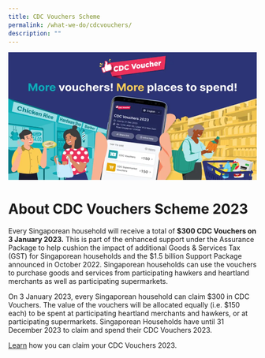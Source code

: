 ```yaml
---
title: CDC Vouchers Scheme
permalink: /what-we-do/cdcvouchers/
description: ""
---
```

![CDC Vouchers 2023](/images/Landing%20Page%20Carousel/CDC%20V%202023.png)

**About CDC Vouchers Scheme 2023**
============================
Every Singaporean household will receive a total of **$300 CDC Vouchers on 3 January 2023.**
This is part of the enhanced support under the Assurance Package to help cushion the impact of additional Goods & Services Tax (GST) for Singaporean households and the $1.5 billion Support Package announced in October 2022.  Singaporean households can use the vouchers to purchase goods and services from participating hawkers and heartland merchants as well as participating supermarkets.

On 3 January 2023, every Singaporean household can claim $300 in CDC Vouchers. The value of the vouchers will be allocated equally (i.e. $150 each) to be spent at participating heartland merchants and hawkers, or at participating supermarkets. Singaporean Households have until 31 December 2023 to claim and spend their CDC Vouchers 2023.

[Learn](https://vouchers.cdc.gov.sg/residents/info) how you can claim your CDC Vouchers 2023.